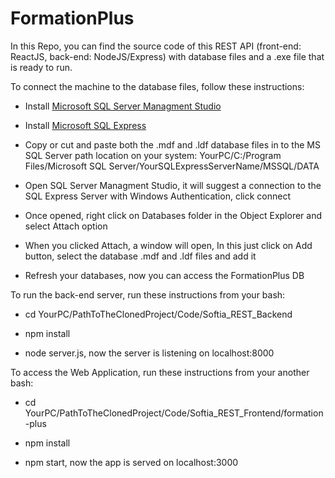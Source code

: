 # FormationPlus

In this Repo, you can find the source code of this REST API (front-end: ReactJS, back-end: NodeJS/Express) with database files and a .exe file that is ready to run.

To connect the machine to the database files, follow these instructions:

- Install [Microsoft SQL Server Managment Studio](https://docs.microsoft.com/en-us/sql/ssms/download-sql-server-management-studio-ssms?view=sql-server-ver16)

- Install [Microsoft SQL Express](https://www.microsoft.com/en-us/sql-server/sql-server-downloads)

- Copy or cut and paste both the .mdf and .ldf database files in to the MS SQL Server path location on your system: YourPC/C:/Program Files/Microsoft SQL Server/YourSQLExpressServerName/MSSQL/DATA

- Open SQL Server Managment Studio, it will suggest a connection to the SQL Express Server with Windows Authentication, click connect

- Once opened, right click on Databases folder in the Object Explorer and select Attach option

- When you clicked Attach, a window will open, In this just click on Add button, select the database .mdf and .ldf files and add it

- Refresh your databases, now you can access the FormationPlus DB

To run the back-end server, run these instructions from your bash:

- cd YourPC/PathToTheClonedProject/Code/Softia_REST_Backend

- npm install

- node server.js, now the server is listening on localhost:8000


To access the Web Application, run these instructions from your another bash:

- cd YourPC/PathToTheClonedProject/Code/Softia_REST_Frontend/formation-plus

- npm install

- npm start, now the app is served on localhost:3000